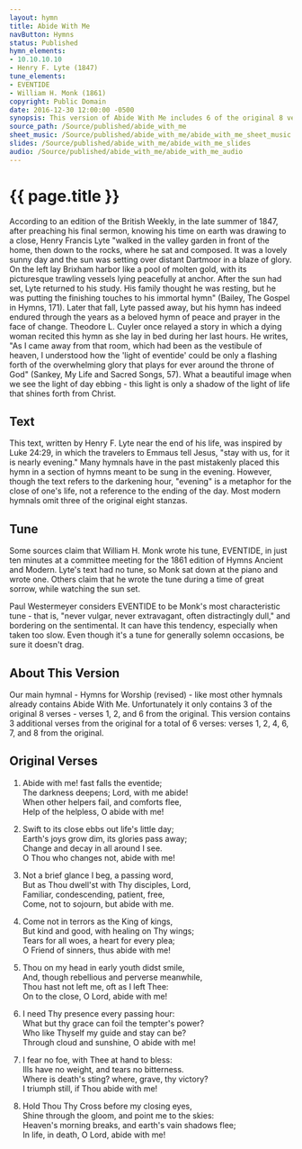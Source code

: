 ```yaml
---
layout: hymn
title: Abide With Me
navButton: Hymns
status: Published
hymn_elements:
- 10.10.10.10
- Henry F. Lyte (1847)
tune_elements:
- EVENTIDE
- William H. Monk (1861)
copyright: Public Domain
date: 2016-12-30 12:00:00 -0500
synopsis: This version of Abide With Me includes 6 of the original 8 verses.
source_path: /Source/published/abide_with_me
sheet_music: /Source/published/abide_with_me/abide_with_me_sheet_music
slides: /Source/published/abide_with_me/abide_with_me_slides
audio: /Source/published/abide_with_me/abide_with_me_audio
---
```

# {{ page.title }}
According to an edition of the British Weekly, in the late summer of 1847, after preaching his final sermon, knowing
his time on earth was drawing to a close, Henry Francis Lyte "walked in the valley garden in front of the home, then
down to the rocks, where he sat and composed. It was a lovely sunny day and the sun was setting over distant Dartmoor
in a blaze of glory. On the left lay Brixham harbor like a pool of molten gold, with its picturesque trawling vessels
lying peacefully at anchor. After the sun had set, Lyte returned to his study. His family thought he was resting, but
he was putting the finishing touches to his immortal hymn" (Bailey, The Gospel in Hymns, 171). Later that fall, Lyte
passed away, but his hymn has indeed endured through the years as a beloved hymn of peace and prayer in the face of
change. Theodore L. Cuyler once relayed a story in which a dying woman recited this hymn as she lay in bed during her
last hours. He writes, "As I came away from that room, which had been as the vestibule of heaven, I understood how the
'light of eventide' could be only a flashing forth of the overwhelming glory that plays for ever around the throne of
God" (Sankey, My Life and Sacred Songs, 57). What a beautiful image when we see the light of day ebbing - this light
is only a shadow of the light of life that shines forth from Christ.

## Text
This text, written by Henry F. Lyte near the end of his life, was inspired by Luke 24:29, in which the travelers to
Emmaus tell Jesus, "stay with us, for it is nearly evening."  Many hymnals have in the past mistakenly placed this hymn
in a section of hymns meant to be sung in the evening. However, though the text refers to the darkening hour,
"evening" is a metaphor for the close of one's life, not a reference to the ending of the day. Most modern hymnals omit
three of the original eight stanzas.

## Tune
Some sources claim that William H. Monk wrote his tune, EVENTIDE, in just ten minutes at a committee meeting for the
1861 edition of Hymns Ancient and Modern. Lyte's text had no tune, so Monk sat down at the piano and wrote one.
Others claim that he wrote the tune during a time of great sorrow, while watching the sun set.

Paul Westermeyer considers EVENTIDE to be Monk's most characteristic tune - that is, "never vulgar, never extravagant,
often distractingly dull," and bordering on the sentimental. It can have this tendency, especially when taken too slow.
Even though it's a tune for generally solemn occasions, be sure it doesn't drag.

## About This Version
Our main hymnal - Hymns for Worship (revised) - like most other hymnals already contains Abide With Me.  Unfortunately
it only contains 3 of the original 8 verses - verses 1, 2, and 6 from the original.  This version contains 3 additional
verses from the original for a total of 6 verses: verses 1, 2, 4, 6, 7, and 8 from the original.

## Original Verses

1. Abide with me! fast falls the eventide;  
   The darkness deepens; Lord, with me abide!  
   When other helpers fail, and comforts flee,  
   Help of the helpless, O abide with me!

2. Swift to its close ebbs out life's little day;   
   Earth's joys grow dim, its glories pass away;  
   Change and decay in all around I see.  
   O Thou who changes not, abide with me!

3. Not a brief glance I beg, a passing word,  
   But as Thou dwell'st with Thy disciples, Lord,  
   Familiar, condescending, patient, free,  
   Come, not to sojourn, but abide with me.

4. Come not in terrors as the King of kings,  
   But kind and good, with healing on Thy wings;  
   Tears for all woes, a heart for every plea;  
   O Friend of sinners, thus abide with me!

5. Thou on my head in early youth didst smile,  
   And, though rebellious and perverse meanwhile,  
   Thou hast not left me, oft as I left Thee:  
   On to the close, O Lord, abide with me! 

6. I need Thy presence every passing hour:  
   What but thy grace can foil the tempter's power?  
   Who like Thyself my guide and stay can be?  
   Through cloud and sunshine, O abide with me!

7. I fear no foe, with Thee at hand to bless:  
   Ills have no weight, and tears no bitterness.  
   Where is death's sting? where, grave, thy victory?  
   I triumph still, if Thou abide with me!

8. Hold Thou Thy Cross before my closing eyes,  
   Shine through the gloom, and point me to the skies:  
   Heaven's morning breaks, and earth's vain shadows flee;  
   In life, in death, O Lord, abide with me!

